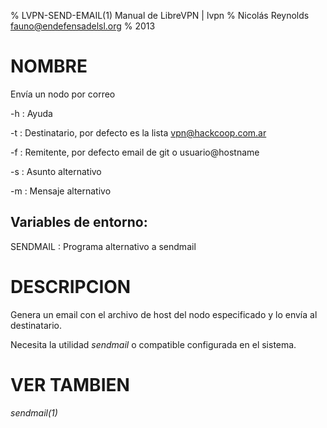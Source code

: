 % LVPN-SEND-EMAIL(1) Manual de LibreVPN | lvpn
% Nicolás Reynolds <fauno@endefensadelsl.org>
% 2013

# NOMBRE

Envía un nodo por correo

-h
:    Ayuda

-t
:    Destinatario, por defecto es la lista vpn@hackcoop.com.ar

-f
:    Remitente, por defecto email de git o usuario@hostname

-s
:    Asunto alternativo

-m
:    Mensaje alternativo


## Variables de entorno:

SENDMAIL
:    Programa alternativo a sendmail


# DESCRIPCION

Genera un email con el archivo de host del nodo especificado y lo envía
al destinatario.

Necesita la utilidad _sendmail_ o compatible configurada en el sistema.


# VER TAMBIEN

_sendmail(1)_
